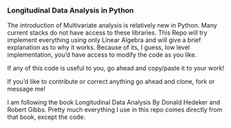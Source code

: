 ### Longitudinal Data Analysis in Python

The introduction of Multivariate analysis is relatively new in Python. Many current stacks do not have access to these libraries. This Repo will try implement everything using only Linear Algebra and will give a brief explanation as to why it works. Because of its, I guess, low level implementation, you’d have access to modify the code as you like. 

If any of this code is useful to you, go ahead and copy/paste it to your work!

If you’d like to contribute or correct anything go ahead and clone, fork or message me!

I am following the book Longitudinal Data Analysis By Donald Hedeker and Robert Gibbs. Pretty much everything I use in this repo comes directly from that book, except the code.